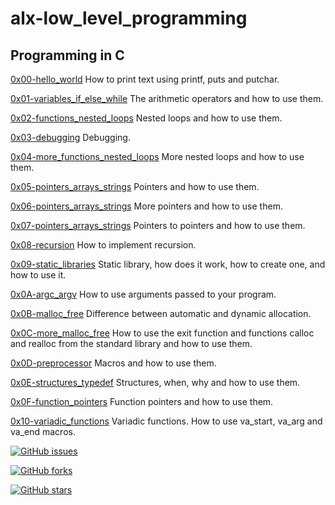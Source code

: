 # alx-low_level_programming


## Programming in C


[0x00-hello_world](./0x00-hello_world) How to print text using printf, puts and putchar.

[0x01-variables_if_else_while](./0x01-variables_if_else_while) The arithmetic operators and how to use them.

[0x02-functions_nested_loops](./0x02-functions_nested_loops) Nested loops and how to use them.

[0x03-debugging](./0x03-debugging) Debugging.

[0x04-more_functions_nested_loops](./0x04-more_functions_nested_loops) More nested loops and how to use them.

[0x05-pointers_arrays_strings](./0x05-pointers_arrays_strings) Pointers and how to use them.

[0x06-pointers_arrays_strings](./0x06-pointers_arrays_strings) More pointers and how to use them.

[0x07-pointers_arrays_strings](./0x07-pointers_arrays_strings) Pointers to pointers and how to use them.

[0x08-recursion](./0x08-recursion) How to implement recursion.

[0x09-static_libraries](./0x09-static_libraries) Static library, how does it work, how to create one, and how to use it.

[0x0A-argc_argv](./0x0A-argc_argv) How to use arguments passed to your program.

[0x0B-malloc_free](./0x0B-malloc_free) Difference between automatic and dynamic allocation.

[0x0C-more_malloc_free](./0x0C-more_malloc_free) How to use the exit function and functions calloc and realloc from the standard library and how to use them.

[0x0D-preprocessor](./0x0D-preprocessor) Macros and how to use them.

[0x0E-structures_typedef](./0x0E-structures_typedef) Structures, when, why and how to use them.

[0x0F-function_pointers](./0x0F-function_pointers) Function pointers and how to use them.

[0x10-variadic_functions](./0x10-variadic_functions) Variadic functions. How to use va_start, va_arg and va_end macros.

[![GitHub issues](https://img.shields.io/github/issues/bedzon94/alx-low_level_programming)](https://github.com/bedzon94/alx-low_level_programming/issues)

[![GitHub forks](https://img.shields.io/github/forks/bedzon94/alx-low_level_programming)](https://github.com/bedzon94/alx-low_level_programming/network)

[![GitHub stars](https://img.shields.io/github/stars/bedzon94/alx-low_level_programming)](https://github.com/bedzon94/alx-low_level_programming/stargazers)
